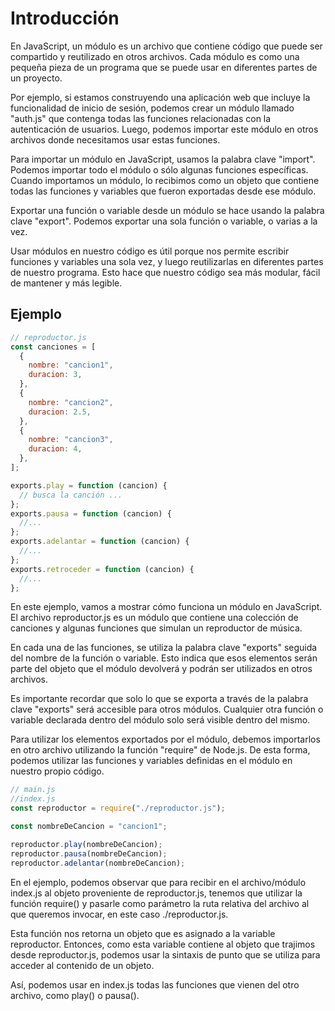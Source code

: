 # Introducción

En JavaScript, un módulo es un archivo que contiene código que puede ser compartido y reutilizado en otros archivos. Cada módulo es como una pequeña pieza de un programa que se puede usar en diferentes partes de un proyecto.

Por ejemplo, si estamos construyendo una aplicación web que incluye la funcionalidad de inicio de sesión, podemos crear un módulo llamado "auth.js" que contenga todas las funciones relacionadas con la autenticación de usuarios. Luego, podemos importar este módulo en otros archivos donde necesitamos usar estas funciones.

Para importar un módulo en JavaScript, usamos la palabra clave "import". Podemos importar todo el módulo o sólo algunas funciones específicas. Cuando importamos un módulo, lo recibimos como un objeto que contiene todas las funciones y variables que fueron exportadas desde ese módulo.

Exportar una función o variable desde un módulo se hace usando la palabra clave "export". Podemos exportar una sola función o variable, o varias a la vez.

Usar módulos en nuestro código es útil porque nos permite escribir funciones y variables una sola vez, y luego reutilizarlas en diferentes partes de nuestro programa. Esto hace que nuestro código sea más modular, fácil de mantener y más legible.

## Ejemplo

```javascript
// reproductor.js
const canciones = [
  {
    nombre: "cancion1",
    duracion: 3,
  },
  {
    nombre: "cancion2",
    duracion: 2.5,
  },
  {
    nombre: "cancion3",
    duracion: 4,
  },
];

exports.play = function (cancion) {
  // busca la canción ...
};
exports.pausa = function (cancion) {
  //...
};
exports.adelantar = function (cancion) {
  //...
};
exports.retroceder = function (cancion) {
  //...
};
```

En este ejemplo, vamos a mostrar cómo funciona un módulo en JavaScript. El archivo reproductor.js es un módulo que contiene una colección de canciones y algunas funciones que simulan un reproductor de música.

En cada una de las funciones, se utiliza la palabra clave "exports" seguida del nombre de la función o variable. Esto indica que esos elementos serán parte del objeto que el módulo devolverá y podrán ser utilizados en otros archivos.

Es importante recordar que solo lo que se exporta a través de la palabra clave "exports" será accesible para otros módulos. Cualquier otra función o variable declarada dentro del módulo solo será visible dentro del mismo.

Para utilizar los elementos exportados por el módulo, debemos importarlos en otro archivo utilizando la función "require" de Node.js. De esta forma, podemos utilizar las funciones y variables definidas en el módulo en nuestro propio código.

```javascript
// main.js
//index.js
const reproductor = require("./reproductor.js");

const nombreDeCancion = "cancion1";

reproductor.play(nombreDeCancion);
reproductor.pausa(nombreDeCancion);
reproductor.adelantar(nombreDeCancion);
```

En el ejemplo, podemos observar que para recibir en el archivo/módulo index.js al objeto proveniente de reproductor.js, tenemos que utilizar la función require() y pasarle como parámetro la ruta relativa del archivo al que queremos invocar, en este caso ./reproductor.js.

Esta función nos retorna un objeto que es asignado a la variable reproductor. Entonces, como esta variable contiene al objeto que trajimos desde reproductor.js, podemos usar la sintaxis de punto que se utiliza para acceder al contenido de un objeto.

Así, podemos usar en index.js todas las funciones que vienen del otro archivo, como play() o pausa().
